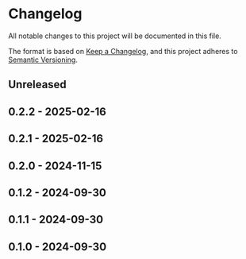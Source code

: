 # Changelog

All notable changes to this project will be documented in this file.

The format is based on [Keep a Changelog](https://keepachangelog.com/en/1.0.0/),
and this project adheres to [Semantic Versioning](https://semver.org/spec/v2.0.0.html).

## Unreleased

## 0.2.2 - 2025-02-16

## 0.2.1 - 2025-02-16

## 0.2.0 - 2024-11-15

## 0.1.2 - 2024-09-30

## 0.1.1 - 2024-09-30

## 0.1.0 - 2024-09-30
